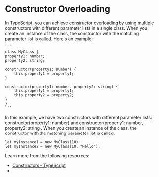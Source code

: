 # Constructor Overloading

In TypeScript, you can achieve constructor overloading by using multiple constructors with different parameter lists in a single class. When you create an instance of the class, the constructor with the matching parameter list is called. Here's an example:

    ```
    class MyClass {
    property1: number;
    property2: string;

    constructor(property1: number) {
        this.property1 = property1;
    }

    constructor(property1: number, property2: string) {
        this.property1 = property1;
        this.property2 = property2;
    }
    }
    ```

In this example, we have two constructors with different parameter lists: constructor(property1: number) and constructor(property1: number, property2: string). When you create an instance of the class, the constructor with the matching parameter list is called:

```
let myInstance1 = new MyClass(10);
let myInstance2 = new MyClass(10, "Hello");
```

Learn more from the following resources:

- [Constructors - TypeScript](https://www.typescriptlang.org/docs/handbook/2/classes.html#constructors)
- []()